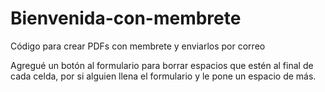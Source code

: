 # Bienvenida-con-membrete
Código para crear PDFs con membrete y enviarlos por correo

Agregué un botón al formulario para borrar espacios que estén al final de cada celda, por si alguien llena el formulario y le pone un espacio de más.
